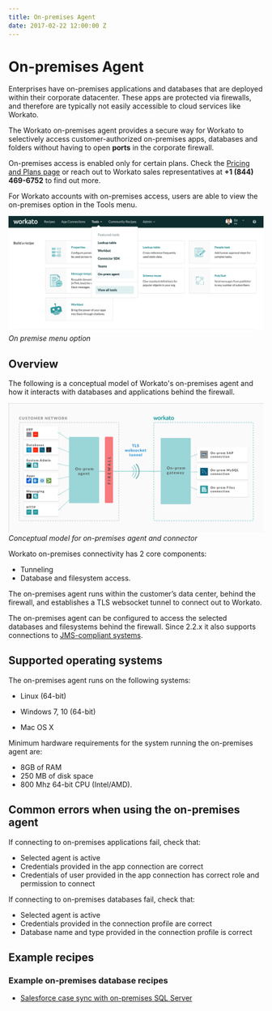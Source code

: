 ```yaml
---
title: On-premises Agent
date: 2017-02-22 12:00:00 Z
---
```


# On-premises Agent
Enterprises have on-premises applications and databases that are deployed within their corporate datacenter. These apps are protected via firewalls, and therefore are typically not easily accessible to cloud services like Workato.

The Workato on-premises agent provides a secure way for Workato to selectively access customer-authorized on-premises apps, databases and folders without having to open **ports** in the corporate firewall.

On-premises access is enabled only for certain plans. Check the [Pricing and Plans page](https://www.workato.com/pricing?audience=general) or reach out to Workato sales representatives at **+1 (844) 469-6752** to find out more.

For Workato accounts with on-premises access, users are able to view the on-premises option in the Tools menu.

![On-premises option](assets/images/on-prem/navigate-to-opa.png)
*On premise menu option*

## Overview
The following is a conceptual model of Workato's on-premises agent and how it interacts with databases and applications behind the firewall.

![On-prem model](/assets/images/on-prem/on_prem_conceptual_model.png)
*Conceptual model for on-premises agent and connector*

Workato on-premises connectivity has 2 core components:

- Tunneling
- Database and filesystem access.

The on-premises agent runs within the customer’s data center, behind the firewall, and establishes a TLS websocket tunnel to connect out to Workato.

The on-premises agent can be configured to access the selected databases and filesystems behind the firewall. Since 2.2.x it also supports connections to [JMS-compliant systems](/connectors/jms.md).

## Supported operating systems
The on-premises agent runs on the following systems:

- Linux (64-bit)

- Windows 7, 10 (64-bit)

- Mac OS X

Minimum hardware requirements for the system running the on-premises agent are:

- 8GB of RAM
- 250 MB of disk space
- 800 Mhz 64-bit CPU (Intel/AMD).

## Common errors when using the on-premises agent
If connecting to on-premises applications fail, check that:
- Selected agent is active
- Credentials provided in the app connection are correct
- Credentials of user provided in the app connection has correct role and permission to connect

If connecting to on-premises databases fail, check that:
- Selected agent is active
- Credentials provided in the connection profile are correct
- Database name and type provided in the connection profile is correct

## Example recipes

### Example on-premises database recipes
- [Salesforce case sync with on-premises SQL Server](https://www.workato.com/recipes/280605)
<!-- [Quickbase data sync with SQL Server](https://www.workato.com/recipes/280610-demo-qb-data-sync-with-sql-server#recipe)
[On-prem Postgres sync with Postgres](https://www.workato.com/recipes/268936)-->
